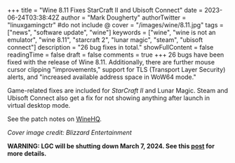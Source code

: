 +++
title = "Wine 8.11 Fixes StarCraft II and Ubisoft Connect"
date = 2023-06-24T03:38:42Z
author = "Mark Dougherty"
authorTwitter = "linuxgamingctr" #do not include @
cover = "/images/wine/8.11.jpg"
tags = ["news", "software update", "wine"]
keywords = ["wine", "wine is not an emulator", "wine 8.11", "starcraft 2", "lunar magic", "steam", "ubisoft connect"]
description = "26 bug fixes in total."
showFullContent = false
readingTime = false
draft = false
comments = true
+++
26 bugs have been fixed with the release of Wine 8.11. Additionally, there are further mouse cursor clipping "improvements," support for TLS (Transport Layer Security) alerts, and "increased available address space in WoW64 mode."

Game-related fixes are included for *StarCraft II* and Lunar Magic. Steam and Ubisoft Connect also get a fix for not showing anything after launch in virtual desktop mode.

See the patch notes on [WineHQ](https://www.winehq.org//announce/8.11).

*Cover image credit: Blizzard Entertainment*

**WARNING: LGC will be shutting down March 7, 2024. See this [post](https://linuxgamingcentral.com/posts/the-end-of-lgc/) for more details.**
